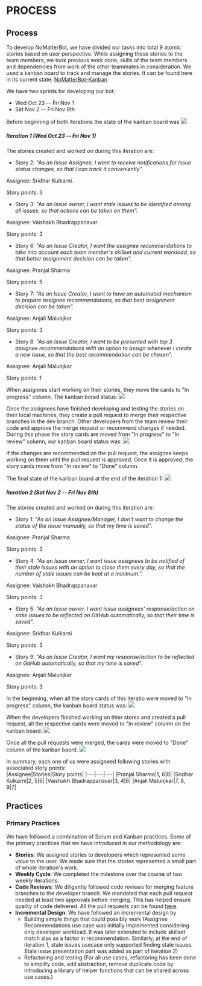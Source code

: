 # PROCESS

## Process
To develop NoMatterBot, we have divided our tasks into total 9 atomic stories based on user perspective. While assigning these stories to the team members, we took previous work done, skills of the team members and dependencies from work of the other teammates in consideration. We used a kanban board to track and manage the stories. It can be found here in its current state: [NoMatterBot-Kanban](https://github.ncsu.edu/csc510-fall2019/CSC510-12/projects/1)

We have two sprints for developing our bot:
+ Wed Oct 23 -- Fri Nov 1
+ Sat Nov 2 -- Fri Nov 8th

Before beginning of both iterations the state of the kanban board was 
![ ](https://github.ncsu.edu/csc510-fall2019/CSC510-12/blob/dev/scrumban/Iteration1/start.png)

##### Iteration 1 (Wed Oct 23 -- Fri Nov 1)
The stories created and worked on during this iteration are:
+ Story 2: *"As an Issue Assignee, I want to receive notifications for issue status changes, so that I can track it conveniently".* 

Assignee: Sridhar Kulkarni. 

Story points: 3

+ Story 3: *"As an Issue owner, I want stale issues to be identified among all issues, so that actions can be taken on them".* 

Assignee: Vaishakh Bhadrappanavar. 

Story points: 3
+ Story 6: *"As an Issue Creator, I want the assignee recommendations to take into account each team member's skillset and current workload, so that better assignment decision can be taken".* 

Assignee: Pranjal Sharma

Story points: 5
+ Story 7: *"As an Issue Creator, I want to have an automated mechanism to prepare assignee recommendations, so that best assignment decision can be taken".*

Assignee: Anjali Malunjkar

Story points: 3
+ Story 8: *"As an Issue Creator, I want to be presented with top 3 assignee recommendations with an option to assign whenever I create a new issue, so that the best recommendation can be chosen".*

Assignee: Anjali Malunjkar

Story points: 1

When assignnes start working on their stories, they move the cards to "In progress" column. The kanban borad status: 
![ ](https://github.ncsu.edu/csc510-fall2019/CSC510-12/blob/dev/scrumban/Iteration1/Process-26_10.png)

Once the assignees have finished developing and testing the stories on their local machines, they create a pull request to merge their respective branches in the dev branch. Other developers from the team review their code and approve the merge request or recommend changes if needed. During this phase the story cards are moved from "In progress" to "In review" column, our kanban board status was: 
![ ](https://github.ncsu.edu/csc510-fall2019/CSC510-12/blob/dev/scrumban/Iteration1/Process_Sprint_1_In_Review.png)

If the changes are recommended on the pull request, the assignee keeps working on them until the pull request is approved. Once it is approved, the story cards move from "In review" to "Done" column. 

The final state of the kanban board at the end of the iteration 1: 
![ ](https://github.ncsu.edu/csc510-fall2019/CSC510-12/blob/dev/scrumban/Iteration1/Process_Sprint_1_Done.png)

##### Iteration 2 (Sat Nov 2 -- Fri Nov 8th)
The stories created and worked on during this iteration are:
+ Story 1: *"As an Issue Assignee/Manager, I don't want to  change the status of the issue manually, so that my time is saved".* 

Assignee: Pranjal Sharma

Story points: 3

+ Story 4: *"As an Issue owner, I want issue assignees to be notified of their stale issues with an option to close them every day, so that the number of stale issues can be kept at a minimum.".*

Assignee:  Vaishakh Bhadrappanavar

Story points: 3

+ Story 5: *"As an Issue owner, I want issue assignees' response/action on stale issues to be reflected on GitHub automatically, so that their time is saved".*

Assignee: Sridhar Kulkarni

Story points: 3

+ Story 9: *"As an Issue Creator, I want my response/action to be reflected on GitHub automatically, so that my time is saved".*

Assignee: Anjali Malunjkar

Story points: 3

In the beginning, when all the story cards of this iteratio were moved to "In progress" column, the kanban board status was: 
![ ](https://github.ncsu.edu/csc510-fall2019/CSC510-12/blob/dev/scrumban/Iteration%202/Process_Sprint_2_In_Progress.png)

When the developers finished working on thier stores and created a pull request, all the respective cards were moved to "In review" column on the kanban board: 
![ ](https://github.ncsu.edu/csc510-fall2019/CSC510-12/blob/dev/scrumban/Iteration%202/Process_Sprint_2_In_Review.png)

Once all the pull requests were merged, the cards were moved to "Done" column of the kanban baord. 
![ ](https://github.ncsu.edu/csc510-fall2019/CSC510-12/blob/dev/scrumban/Iteration%202/Process_Srint_2_Done.png)

In summary, each one of us were assigneed following stories with associated story points:\
|Assignee|Stories|Story points|
|---|---|---|
|Pranjal Sharma|1, 6|8|
|Sridhar Kulkarni|2, 5|6|
|Vaishakh Bhadrappanavar|3, 4|6|
|Anjali Malunjkar|7, 8, 9|7|


## Practices
### Primary Practices

We have followed a combination of Scrum and Kanban practices. Some of the primary practices that we have introduced in our methodology are:

* **Stories**: We assigned stories to developers which represented some value to the user. We made sure that the stories represented a small part of whole iteration's work.
* **Weekly Cycle**: We completed the milestone over the course of two weekly iterations.
* **Code Reviews**: We diligently followed code reviews for merging feature branches to the developer branch. We mandated that each pull request needed at least two approvals before merging. This has helped ensure quality of code delivered. All the pull requests can be found [here](https://github.ncsu.edu/csc510-fall2019/CSC510-12/pulls?q=is%3Apr+is%3Aclosed). 
* **Incremental Design**: We have followed an incremental design by 
    * Building simple things that could possibly work (Assignee Recommendations use case was initially implemented considering only developer workload. It was later extended to include skillset match also as a factor in recommendation. Similarly, at the end of iteration 1, stale issues usecase only supported finding stale issues. Stale issue presentation part was added as part of iteration 2)
    * Refactoring and testing (For all use cases, refactoring has been done to simplify code, add abstraction, remove duplicate code by introducing a library of helper functions that can be shared across use cases.)
